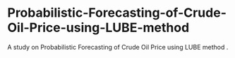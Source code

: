 # Probabilistic-Forecasting-of-Crude-Oil-Price-using-LUBE-method
A study on Probabilistic Forecasting of Crude Oil Price using LUBE method .
